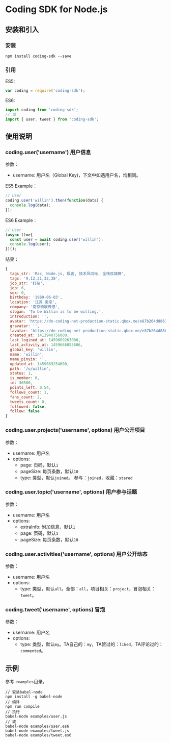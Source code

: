 # Coding SDK for Node.js
## 安装和引入
### 安装

```
npm install coding-sdk --save
```

### 引用
ES5:

```js
var coding = require('coding-sdk');
```

ES6:

```js
import coding from 'coding-sdk';
// 或
import { user, tweet } from 'coding-sdk';
```

## 使用说明
### coding.user('username') 用户信息
参数：
- username: 用户名（Global Key)，下文中如遇用户名，均相同。

ES5 Example：

```js
// User
coding.user('willin').then(function(data) {
  console.log(data);
});
```

ES6 Example：

```js
// User
(async ()=>{
  const user = await coding.user('willin');
  console.log(user);
})();
```

结果：

```js
{
  tags_str: 'Mac, Node.js, 极客, 技术风向标, 全栈攻城狮',
  tags: '9,12,31,32,38',
  job_str: '打杂',
  job: 6,
  sex: 0,
  birthday: '1989-06-03',
  location: '江苏 南京',
  company: '南京物联传感',
  slogan: 'To be Willin is to be willing.',
  introduction: '',
  avatar: 'https://dn-coding-net-production-static.qbox.me/e87b264d88631de777ecfe2abb602de6.jpg',
  gravatar: '',
  lavatar: 'https://dn-coding-net-production-static.qbox.me/e87b264d88631de777ecfe2abb602de6.jpg',
  created_at: 1413940756000,
  last_logined_at: 1459669263000,
  last_activity_at: 1459686053606,
  global_key: 'willin',
  name: 'willin',
  name_pinyin: '',
  updated_at: 1459669254000,
  path: '/u/willin',
  status: 1,
  is_member: 0,
  id: 36560,
  points_left: 0.54,
  follows_count: 1,
  fans_count: 2,
  tweets_count: 0,
  followed: false,
  follow: false
}
```

### coding.user.projects('username', options) 用户公开项目
参数：
- username: 用户名
- options:
  - page: 页码，默认`1`
  - pageSize: 每页条数，默认`10`
  - type: 类型，默认`joined`。 参与：`joined`，收藏：`stared`

### coding.user.topic('username', options) 用户参与话题
参数：
- username: 用户名
- options:
  - extraInfo: 附加信息，默认`1`
  - page: 页码，默认`1`
  - pageSize: 每页条数，默认`10`

### coding.user.activities('username', options) 用户公开动态
参数：
- username: 用户名
- options:
  - type: 类型，默认`all`。全部：`all`，项目相关：`project`，冒泡相关：`tweet`。

### coding.tweet('username', options) 冒泡
参数：
- username: 用户名
- options:
  - type: 类型，默认`my`。TA自己的：`my`，TA赞过的：`liked`，TA评论过的：`commented`。

## 示例
参考 `examples`目录。

```
// 安装babel-node
npm install -g babel-node
// 编译
npm run compile
// 执行
babel-node examples/user.js
// 或
babel-node examples/user.es6
babel-node examples/tweet.js
babel-node examples/tweet.es6
```

